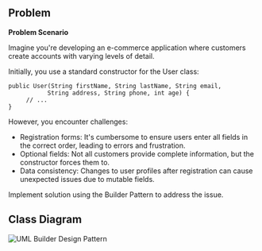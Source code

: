 ## Problem

<b>Problem Scenario</b>

Imagine you're developing an e-commerce application where customers create accounts with varying levels of detail.

Initially, you use a standard constructor for the User class:

```
public User(String firstName, String lastName, String email,
           String address, String phone, int age) {
     // ...
}
```
However, you encounter challenges:
<ul>
<li>Registration forms: It's cumbersome to ensure users enter all fields in the correct order, leading to errors and frustration.</li>
<li>Optional fields: Not all customers provide complete information, but the constructor forces them to.</li>
<li>Data consistency: Changes to user profiles after registration can cause unexpected issues due to mutable fields.</li>
</ul>
Implement solution using the Builder Pattern to address the issue.

## Class Diagram
![UML Builder Design Pattern](https://github.com/AeronRedCelajes/builderPattern/assets/142370807/4a97a58c-9d09-4228-b0dc-5c6f85bb4e02)
